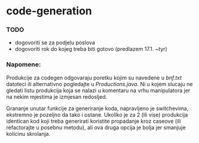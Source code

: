 # code-generation

### TODO
- dogovoriti se za podjelu poslova
- dogovoriti rok do kojeg treba biti gotovo (predlazem 17.1. ~tyr)

### Napomene:
Produkcije za codegen odgovaraju poretku kojim su navedene u *bnf.txt* datoteci ili alternativno pogledajte u *Productions.java*.
Ni u kojem slucaju ne gledati listu produkcija koja se nalazi u komentaru na vrhu manipulatora jer na nekim mjestima je izmjesan redosljed.

Grananje unutar funkcije za generiranje koda, napravljeno je switchevima, ekstremno je pozeljno da tako i ostane.
Ukoliko je za 2 (ili vise) produkcija identican kod koji treba generirati koristite propadanje kroz caseove (ili refactorajte u posebnu metodu), ali ova druga opcija je bolja jer smanjuje kolicinu skrolanja.
